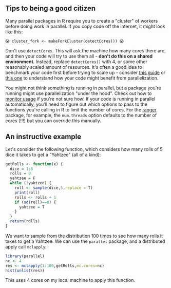 ## Tips to being a good citizen

Many parallel packages in R require you to create a "cluster" of workers before doing work in parallel.  If you copy code off the internet, it might look like this:

```{ .yaml .no-copy }
😱 cluster_fork <- makeForkCluster(detectCores()) 😱
```

Don't use `detectCores`.  This will ask the machine how many cores there are, and then your code will try to use them all - **don't do this on a shared environment**.  Instead, replace `detectCores()` with 4, or some other reasonably scaled amount of resources.  It's often a good idea to benchmark your code first before trying to scale up - consider [this guide](https://jstaf.github.io/hpc-r/parallel/) or [this one](https://bookdown.org/rdpeng/rprogdatascience/parallel-computation.html) to understand how your code might benefit from parallelization.

You might not think something is running in parallel, but a package you're running might use parallelization "under the hood".  Check out how to [monitor usage](/_user_guide/best_practices_monitor_usage/) if you're not sure how!  If your code is running in parallel automatically, you'll need to figure out which options to pass to the functions you're calling in R to limit the number of cores.  For the [ranger](https://rdocumentation.org/packages/ranger/versions/0.15.1) package, for example, the `num.threads` option defaults to the number of cores (!!!) but you can override this manually.

## An instructive example

Let's consider the following function, which considers how many rolls of 5 dice it takes to get a "Yahtzee" (all of a kind):

```R
getRolls <- function(x) {
  dice = 1:6
  rolls = 0
  yahtzee = F
  while (!yahtzee) {
    roll <- sample(dice,5,replace = T)
    print(roll)
    rolls <- rolls + 1
    if (sd(roll)==0) {
      yahtzee = T
    }
  }
  return(rolls)
}
```

We want to sample from the distribution 100 times to see how many rolls it takes to get a Yahtzee. We can use the `parallel` package, and a distributed apply call `mclapply`:

```r
library(parallel)
nc <- 4
res <- mclapply(1:100,getRolls,mc.cores=nc)
hist(unlist(res))
```

This uses 4 cores on my local machine to apply this function.
